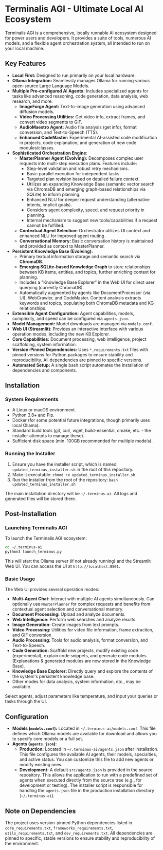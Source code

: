 # Terminalis AGI - Ultimate Local AI Ecosystem

Terminalis AGI is a comprehensive, locally runnable AI ecosystem designed for power users and developers. It provides a suite of tools, numerous AI models, and a flexible agent orchestration system, all intended to run on your local machine.

## Key Features
*   **Local First:** Designed to run primarily on your local hardware.
*   **Ollama Integration:** Seamlessly manages Ollama for running various open-source Large Language Models.
*   **Multiple Pre-configured AI Agents:** Includes specialized agents for tasks like advanced reasoning, code generation, data analysis, web research, and more.
    *   **ImageForge Agent:** Text-to-image generation using advanced diffusion models.
    *   **Video Processing Utilities:** Get video info, extract frames, and convert video segments to GIF.
    *   **AudioMaestro Agent:** Audio file analysis (get info), format conversion, and Text-to-Speech (TTS).
    *   **Enhanced CodeMaster:** Experimental AI-assisted code modification in projects, code explanation, and generation of new code modules/classes.
*   **Sophisticated Orchestration Engine:**
    *   **MasterPlanner Agent (Evolving):** Decomposes complex user requests into multi-step execution plans. Features include:
        *   Step-level validation and robust retry mechanisms.
        *   Basic parallel execution for independent tasks.
        *   Targeted plan revision based on detailed failure context.
        *   Utilizes an expanding Knowledge Base (semantic vector search via ChromaDB and emerging graph-based relationships via SQLite) to inform planning.
        *   Enhanced NLU for deeper request understanding (alternative intents, implicit goals).
        *   Considers agent complexity, speed, and request priority in planning.
        *   Internal mechanism to suggest new tools/capabilities if a request cannot be fulfilled.
    *   **Contextual Agent Selection:** Orchestrator utilizes UI context and enhanced NLU for improved agent routing.
    *   **Conversational Memory:** Basic conversation history is maintained and provided as context to MasterPlanner.
*   **Persistent Knowledge Base (Evolving):**
    *   Primary textual information storage and semantic search via **ChromaDB**.
    *   **Emerging SQLite-based Knowledge Graph** to store relationships between KB items, entities, and topics, further enriching context for planning.
    *   Includes a "Knowledge Base Explorer" in the Web UI for direct user querying (currently ChromaDB).
    *   Automatically augmented by agents like DocumentProcessor (via UI), WebCrawler, and CodeMaster. Content analysis extracts keywords and topics, populating both ChromaDB metadata and KG relationships.
*   **Extensible Agent Configuration:** Agent capabilities, models, complexity, and speed can be configured via `agents.json`.
*   **Model Management:** Model downloads are managed via `models.conf`.
*   **Web UI (Streamlit):** Provides an interactive interface with various operation modes, including the new KB Explorer.
*   **Core Capabilities:** Document processing, web intelligence, project scaffolding, system information.
*   **Version-Pinned Dependencies:** Uses `*_requirements.txt` files with pinned versions for Python packages to ensure stability and reproducibility. All dependencies are pinned to specific versions.
*   **Automated Setup:** A single bash script automates the installation of dependencies and components.

## Installation

### System Requirements
*   A Linux or macOS environment.
*   Python 3.8+ and Pip.
*   Docker (for some potential future integrations, though primarily uses local Ollama).
*   Standard build tools (git, curl, wget, build-essential, cmake, etc. - the installer attempts to manage these).
*   Sufficient disk space (min. 100GB recommended for multiple models).

### Running the Installer
1.  Ensure you have the installer script, which is named `updated_terminus_installer.sh` in the root of this repository.
2.  Make it executable: `chmod +x updated_terminus_installer.sh`
3.  Run the installer from the root of the repository: `bash updated_terminus_installer.sh`

The main installation directory will be `~/.terminus-ai`. All logs and generated files will be stored there.

## Post-Installation

### Launching Terminalis AGI
To launch the Terminalis AGI ecosystem:
```bash
cd ~/.terminus-ai
python3 launch_terminus.py
```
This will start the Ollama server (if not already running) and the Streamlit Web UI. You can access the UI at `http://localhost:8501`.

### Basic Usage
The Web UI provides several operation modes:
*   **Multi-Agent Chat:** Interact with multiple AI agents simultaneously. Can optionally use `MasterPlanner` for complex requests and benefits from contextual agent selection and conversational memory.
*   **Document Processing:** Upload and analyze documents.
*   **Web Intelligence:** Perform web searches and analyze results.
*   **Image Generation:** Create images from text prompts.
*   **Video Processing:** Utilities for video file information, frame extraction, and GIF conversion.
*   **Audio Processing:** Tools for audio analysis, format conversion, and Text-to-Speech.
*   **Code Generation:** Scaffold new projects, modify existing code (experimental), explain code snippets, and generate code modules. (Explanations & generated modules are now stored in the Knowledge Base).
*   **Knowledge Base Explorer:** Directly query and explore the contents of the system's persistent knowledge base.
*   Other modes for data analysis, system information, etc., may be available.

Select agents, adjust parameters like temperature, and input your queries or tasks through the UI.

## Configuration

*   **Models (`models.conf`):** Located in `~/.terminus-ai/models.conf`. This file defines which Ollama models are available for download and allows you to specify core models or a full set.
*   **Agents (`agents.json`):**
    *   **Production:** Located in `~/.terminus-ai/agents.json` after installation. This file configures the available AI agents, their models, specialties, and active status. You can customize this file to add new agents or modify existing ones.
    *   **Development:** A default `src/agents.json` is provided in the source repository. This allows the application to run with a predefined set of agents when executed directly from the source tree (e.g., for development or testing). The installer script is responsible for handling the `agents.json` file in the production installation directory (`~/.terminus-ai`).

## Note on Dependencies
The project uses version-pinned Python dependencies listed in `core_requirements.txt`, `frameworks_requirements.txt`, `utils_requirements.txt`, and `dev_requirements.txt`. All dependencies are pinned to specific, stable versions to ensure stability and reproducibility of the environment.
